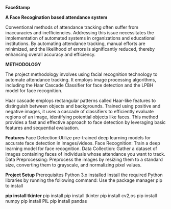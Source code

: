 **FaceStamp**

**A Face Recogination based attendance system**

Conventional methods of attendance tracking often suffer from inaccuracies and inefficiencies. Addressing this issue necessitates the implementation of automated systems in organizations and educational institutions. By automating attendance tracking, manual efforts are minimized, and the likelihood of errors is significantly reduced, thereby enhancing overall accuracy and efficiency.

**METHODOLOGY**

The project methodology involves using facial recognition technology to automate attendance tracking. It employs image processing algorithms, including the Haar Cascade Classifier for face detection and the LPBH model for face recognition. 

Haar cascade employs rectangular patterns called Haar-like features to distinguish between objects and backgrounds. Trained using positive and negative images, it uses a cascade of classifiers to efficiently evaluate regions of an image, identifying potential objects like faces. This method provides a fast and effective approach to face detection by leveraging basic features and sequential evaluation.

**Features**
Face Detection:Utilize pre-trained deep learning models for accurate face detection in images/videos.
Face Recognition: Train a deep learning model for face recognition. 
Data Collection: Gather a dataset of images containing faces of individuals whose attendance you want to track. 
Data Preprocessing: Preprocess the images by resizing them to a standard size, converting them to grayscale, and normalizing pixel values. 

**Project Setup**
Prerequisites
Python 3.x installed
Install the required Python libraries by running the following command:
Use the package manager pip to install

**pip install tkinter**
pip install pip install tkinter
pip install cv2,os
pip install numpy
pip install PIL 
pip install pandas 
